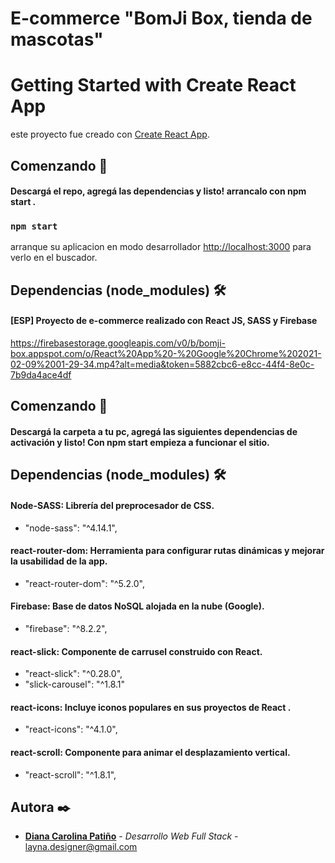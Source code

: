 # E-commerce "BomJi Box, tienda de mascotas"
# Getting Started with Create React App

este proyecto fue creado con [Create React App](https://github.com/facebook/create-react-app).

## Comenzando 🚀
#### Descargá el repo, agregá las dependencias y listo! arrancalo con npm start . 
### `npm start`
arranque su aplicacion en modo desarrollador 
 [http://localhost:3000](http://localhost:3000) para verlo en el buscador.

## Dependencias (node_modules) 🛠️

#### [ESP] Proyecto de e-commerce realizado con React JS, SASS y Firebase

https://firebasestorage.googleapis.com/v0/b/bomji-box.appspot.com/o/React%20App%20-%20Google%20Chrome%202021-02-09%2001-29-34.mp4?alt=media&token=5882cbc6-e8cc-44f4-8e0c-7b9da4ace4df

## Comenzando 🚀

#### Descargá la carpeta a tu pc, agregá las siguientes dependencias de activación y listo! Con npm start empieza a funcionar el sitio. 
## Dependencias (node_modules) 🛠️

#### Node-SASS: Librería del preprocesador de CSS.
* "node-sass": "^4.14.1",
#### react-router-dom: Herramienta para configurar rutas dinámicas y mejorar la usabilidad de la app.
* "react-router-dom": "^5.2.0",
#### Firebase: Base de datos NoSQL alojada en la nube (Google).
* "firebase": "^8.2.2",
#### react-slick: Componente de carrusel construido con React.
* "react-slick": "^0.28.0",
* "slick-carousel": "^1.8.1"
#### react-icons: Incluye iconos populares en sus proyectos de React .
* "react-icons": "^4.1.0",
#### react-scroll: Componente para animar el desplazamiento vertical.
* "react-scroll": "^1.8.1",


## Autora ✒️

* **[Diana Carolina Patiño](https://www.linkedin.com/in/diana-pati%C3%B1o-v-76697839/)** - *Desarrollo Web Full Stack* - <a href="mailto:layna.designer@gmail.com">layna.designer@gmail.com</a> 
